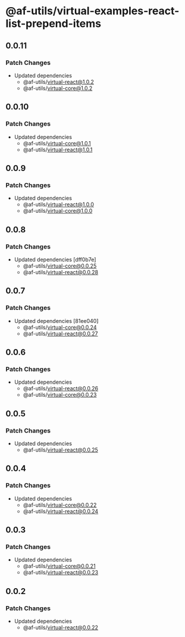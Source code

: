 # @af-utils/virtual-examples-react-list-prepend-items

## 0.0.11

### Patch Changes

- Updated dependencies
  - @af-utils/virtual-react@1.0.2
  - @af-utils/virtual-core@1.0.2

## 0.0.10

### Patch Changes

- Updated dependencies
  - @af-utils/virtual-core@1.0.1
  - @af-utils/virtual-react@1.0.1

## 0.0.9

### Patch Changes

- Updated dependencies
  - @af-utils/virtual-react@1.0.0
  - @af-utils/virtual-core@1.0.0

## 0.0.8

### Patch Changes

- Updated dependencies [dff0b7e]
  - @af-utils/virtual-core@0.0.25
  - @af-utils/virtual-react@0.0.28

## 0.0.7

### Patch Changes

- Updated dependencies [81ee040]
  - @af-utils/virtual-core@0.0.24
  - @af-utils/virtual-react@0.0.27

## 0.0.6

### Patch Changes

- Updated dependencies
  - @af-utils/virtual-react@0.0.26
  - @af-utils/virtual-core@0.0.23

## 0.0.5

### Patch Changes

- Updated dependencies
  - @af-utils/virtual-react@0.0.25

## 0.0.4

### Patch Changes

- Updated dependencies
  - @af-utils/virtual-core@0.0.22
  - @af-utils/virtual-react@0.0.24

## 0.0.3

### Patch Changes

- Updated dependencies
  - @af-utils/virtual-core@0.0.21
  - @af-utils/virtual-react@0.0.23

## 0.0.2

### Patch Changes

- Updated dependencies
  - @af-utils/virtual-react@0.0.22
